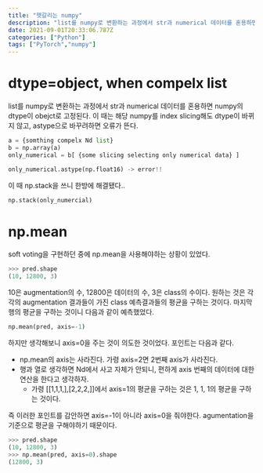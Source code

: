 ```yaml
---
title: "헷갈리는 numpy"
description: "list를 numpy로 변환하는 과정에서 str과 numerical 데이터를 혼용하면 numpy의 dtype이 obejct로 고정된다. 이 때는 해당 numpy를 index slicing해도 dtype이 바뀌지 않고, astype으로 바꾸려하면 오류가 뜬다.이 때 np"
date: 2021-09-01T20:33:06.787Z
categories: ["Python"]
tags: ["PyTorch","numpy"]
---
```

# dtype=object, when compelx list

list를 numpy로 변환하는 과정에서 str과 numerical 데이터를 혼용하면 numpy의 dtype이 obejct로 고정된다. 이 때는 해당 numpy를 index slicing해도 dtype이 바뀌지 않고, astype으로 바꾸려하면 오류가 뜬다.

```python
a = {somthing compelx Nd list}
b = np.array(a)
only_numerical = b[ {some slicing selecting only numerical data} ]

only_numerical.astype(np.float16) -> error!!

```

이 때 np.stack을 쓰니 한방에 해결됐다.. 

```python
np.stack(only_numercial)
```

# np.mean
soft voting을 구현하던 중에 np.mean을 사용해야하는 상황이 있었다. 

```python
>>> pred.shape
(10, 12800, 3)
```

10은 augmentation의 수, 12800은 데이터의 수, 3은 class의 수이다. 원하는 것은 각각의 augmentation 결과들이 가진 class 예측결과들의 평균을 구하는 것이다. 마지막 행의 평균을 구하는 것이니 다음과 같이 예측했었다.

```python
np.mean(pred, axis=-1)
```

하지만 생각해보니 axis=0을 주는 것이 의도한 것이었다. 포인트는 다음과 같다.
- np.mean의 axis는 사라진다. 가령 axis=2면 2번째 axis가 사라진다.
- 행과 열로 생각하면 Nd에서 사고 자체가 안되니, 편하게 axis 번째의 데이터에 대한 연산을 한다고 생각하자.
  - 가령 [[1,1,1,],[2,2,2,]]에서 axis=1의 평균을 구하는 것은 1, 1, 1의 평균을 구하는 것이다.
  
즉 이러한 포인트를 감안하면 axis=-1이 아니라 axis=0을 줘야한다. agumentation을 기준으로 평균을 구해야하기 때문이다.

```python
>>> pred.shape
(10, 12800, 3)
>>> np.mean(pred, axis=0).shape
(12800, 3)